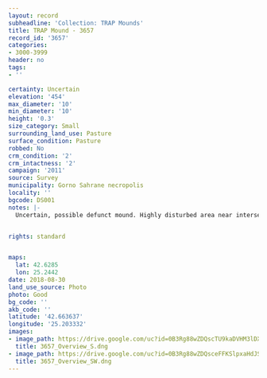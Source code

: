 ```yaml
---
layout: record
subheadline: 'Collection: TRAP Mounds'
title: TRAP Mound - 3657
record_id: '3657'
categories:
- 3000-3999
header: no
tags:
- ''

certainty: Uncertain
elevation: '454'
max_diameter: '10'
min_diameter: '10'
height: '0.3'
size_category: Small
surrounding_land_use: Pasture
surface_condition: Pasture
robbed: No
crm_condition: '2'
crm_intactness: '2'
campaign: '2011'
source: Survey
municipality: Gorno Sahrane necropolis
locality: ''
bgcode: DS001
notes: |-
  Uncertain, possible defunct mound. Highly disturbed area near intersection of road and ravine Badly damaged.


rights: standard


maps:
  lat: 42.6285
  lon: 25.2442
date: 2018-08-30
land_use_source: Photo
photo: Good
bg_code: ''
akb_code: ''
latitude: '42.663637'
longitude: '25.203332'
images:
- image_path: https://drive.google.com/uc?id=0B3Rg88wZDQscTU9kaDVHM3lDX3c
  title: 3657_Overview_S.dng
- image_path: https://drive.google.com/uc?id=0B3Rg88wZDQsceFFKSlpxaHdJSDA
  title: 3657_Overview_SW.dng
---
```

